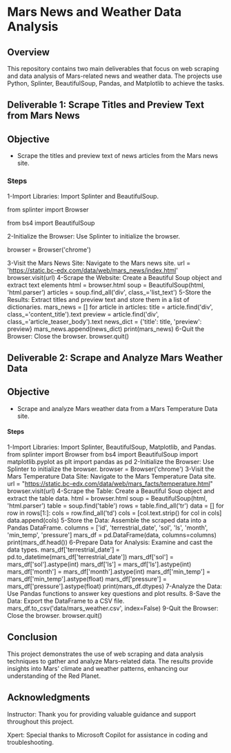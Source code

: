 # Mars News and Weather Data Analysis

## Overview

This repository contains two main deliverables that focus on web scraping and data analysis of Mars-related news and weather data. The projects use Python, Splinter, BeautifulSoup, Pandas, and Matplotlib to 
achieve the tasks.

## Deliverable 1: Scrape Titles and Preview Text from Mars News

## Objective

+ Scrape the titles and preview text of news articles from the Mars news site.

### Steps

1-Import Libraries: Import Splinter and BeautifulSoup.

from splinter import Browser

from bs4 import BeautifulSoup

2-Initialize the Browser: Use Splinter to initialize the browser.

browser = Browser('chrome')

3-Visit the Mars News Site: Navigate to the Mars news site.
url = 'https://static.bc-edx.com/data/web/mars_news/index.html'
browser.visit(url)
4-Scrape the Website: Create a Beautiful Soup object and extract text elements
html = browser.html
soup = BeautifulSoup(html, 'html.parser')
articles = soup.find_all('div', class_='list_text')
5-Store the Results: Extract titles and preview text and store them in a list of dictionaries.
mars_news = []
for article in articles:
    title = article.find('div', class_='content_title').text
    preview = article.find('div', class_='article_teaser_body').text
    news_dict = {'title': title, 'preview': preview}
    mars_news.append(news_dict)
print(mars_news)
6-Quit the Browser: Close the browser.
browser.quit()

## Deliverable 2: Scrape and Analyze Mars Weather Data
## Objective
+ Scrape and analyze Mars weather data from a Mars Temperature Data site.

#### Steps
1-Import Libraries: Import Splinter, BeautifulSoup, Matplotlib, and Pandas.
from splinter import Browser
from bs4 import BeautifulSoup
import matplotlib.pyplot as plt
import pandas as pd
2-Initialize the Browser: Use Splinter to initialize the browser.
browser = Browser('chrome')
3-Visit the Mars Temperature Data Site: Navigate to the Mars Temperature Data site.
url = "https://static.bc-edx.com/data/web/mars_facts/temperature.html"
browser.visit(url)
4-Scrape the Table: Create a Beautiful Soup object and extract the table data.
html = browser.html
soup = BeautifulSoup(html, 'html.parser')
table = soup.find('table')
rows = table.find_all('tr')
data = []
for row in rows[1:]:
    cols = row.find_all('td')
    cols = [col.text.strip() for col in cols]
    data.append(cols)
5-Store the Data: Assemble the scraped data into a Pandas DataFrame.
columns = ['id', 'terrestrial_date', 'sol', 'ls', 'month', 'min_temp', 'pressure']
mars_df = pd.DataFrame(data, columns=columns)
print(mars_df.head())
6-Prepare Data for Analysis: Examine and cast the data types.
mars_df['terrestrial_date'] = pd.to_datetime(mars_df['terrestrial_date'])
mars_df['sol'] = mars_df['sol'].astype(int)
mars_df['ls'] = mars_df['ls'].astype(int)
mars_df['month'] = mars_df['month'].astype(int)
mars_df['min_temp'] = mars_df['min_temp'].astype(float)
mars_df['pressure'] = mars_df['pressure'].astype(float)
print(mars_df.dtypes)
7-Analyze the Data: Use Pandas functions to answer key questions and plot results.
8-Save the Data: Export the DataFrame to a CSV file.
mars_df.to_csv('data/mars_weather.csv', index=False)
9-Quit the Browser: Close the browser.
browser.quit()

## Conclusion
This project demonstrates the use of web scraping and data analysis techniques to gather and analyze Mars-related data. The results provide insights into Mars' climate and weather patterns, enhancing our understanding of the Red Planet.

## Acknowledgments
Instructor: Thank you for providing valuable guidance and support throughout this project.

Xpert: Special thanks to Microsoft Copilot for assistance in coding and troubleshooting.



